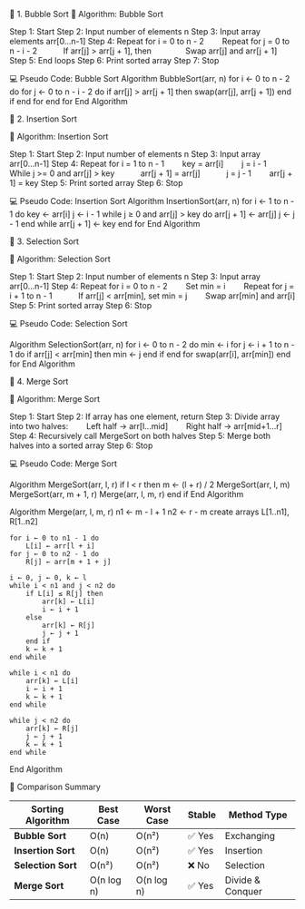 🔹 1. Bubble Sort
🧮 Algorithm: Bubble Sort

Step 1: Start
Step 2: Input number of elements n
Step 3: Input array elements arr[0...n-1]
Step 4: Repeat for i = 0 to n - 2
  Repeat for j = 0 to n - i - 2
   If arr[j] > arr[j + 1], then
    Swap arr[j] and arr[j + 1]
Step 5: End loops
Step 6: Print sorted array
Step 7: Stop

💻 Pseudo Code: Bubble Sort
Algorithm BubbleSort(arr, n)
    for i ← 0 to n - 2 do
        for j ← 0 to n - i - 2 do
            if arr[j] > arr[j + 1] then
                swap(arr[j], arr[j + 1])
            end if
        end for
    end for
End Algorithm



🔹 2. Insertion Sort

🧮 Algorithm: Insertion Sort

Step 1: Start
Step 2: Input number of elements n
Step 3: Input array arr[0...n-1]
Step 4: Repeat for i = 1 to n - 1
  key = arr[i]
  j = i - 1
  While j >= 0 and arr[j] > key
   arr[j + 1] = arr[j]
   j = j - 1
  arr[j + 1] = key
Step 5: Print sorted array
Step 6: Stop

💻 Pseudo Code: Insertion Sort
Algorithm InsertionSort(arr, n)
    for i ← 1 to n - 1 do
        key ← arr[i]
        j ← i - 1
        while j ≥ 0 and arr[j] > key do
            arr[j + 1] ← arr[j]
            j ← j - 1
        end while
        arr[j + 1] ← key
    end for
End Algorithm




🔹 3. Selection Sort

🧮 Algorithm: Selection Sort

Step 1: Start
Step 2: Input number of elements n
Step 3: Input array arr[0...n-1]
Step 4: Repeat for i = 0 to n - 2
  Set min = i
  Repeat for j = i + 1 to n - 1
   If arr[j] < arr[min], set min = j
  Swap arr[min] and arr[i]
Step 5: Print sorted array
Step 6: Stop

💻 Pseudo Code: Selection Sort

Algorithm SelectionSort(arr, n)
    for i ← 0 to n - 2 do
        min ← i
        for j ← i + 1 to n - 1 do
            if arr[j] < arr[min] then
                min ← j
            end if
        end for
        swap(arr[i], arr[min])
    end for
End Algorithm



🔹 4. Merge Sort

🧮 Algorithm: Merge Sort

Step 1: Start
Step 2: If array has one element, return
Step 3: Divide array into two halves:
  Left half → arr[l...mid]
  Right half → arr[mid+1...r]
Step 4: Recursively call MergeSort on both halves
Step 5: Merge both halves into a sorted array
Step 6: Stop




💻 Pseudo Code: Merge Sort

Algorithm MergeSort(arr, l, r)
    if l < r then
        m ← (l + r) / 2
        MergeSort(arr, l, m)
        MergeSort(arr, m + 1, r)
        Merge(arr, l, m, r)
    end if
End Algorithm

Algorithm Merge(arr, l, m, r)
    n1 ← m - l + 1
    n2 ← r - m
    create arrays L[1..n1], R[1..n2]

    for i ← 0 to n1 - 1 do
        L[i] ← arr[l + i]
    for j ← 0 to n2 - 1 do
        R[j] ← arr[m + 1 + j]

    i ← 0, j ← 0, k ← l
    while i < n1 and j < n2 do
        if L[i] ≤ R[j] then
            arr[k] ← L[i]
            i ← i + 1
        else
            arr[k] ← R[j]
            j ← j + 1
        end if
        k ← k + 1
    end while

    while i < n1 do
        arr[k] ← L[i]
        i ← i + 1
        k ← k + 1
    end while

    while j < n2 do
        arr[k] ← R[j]
        j ← j + 1
        k ← k + 1
    end while
End Algorithm







🔸 Comparison Summary

| Sorting Algorithm  | Best Case  | Worst Case | Stable | Method Type      |
| ------------------ | ---------- | ---------- | ------ | ---------------- |
| **Bubble Sort**    | O(n)       | O(n²)      | ✅ Yes  | Exchanging       |
| **Insertion Sort** | O(n)       | O(n²)      | ✅ Yes  | Insertion        |
| **Selection Sort** | O(n²)      | O(n²)      | ❌ No   | Selection        |
| **Merge Sort**     | O(n log n) | O(n log n) | ✅ Yes  | Divide & Conquer |
